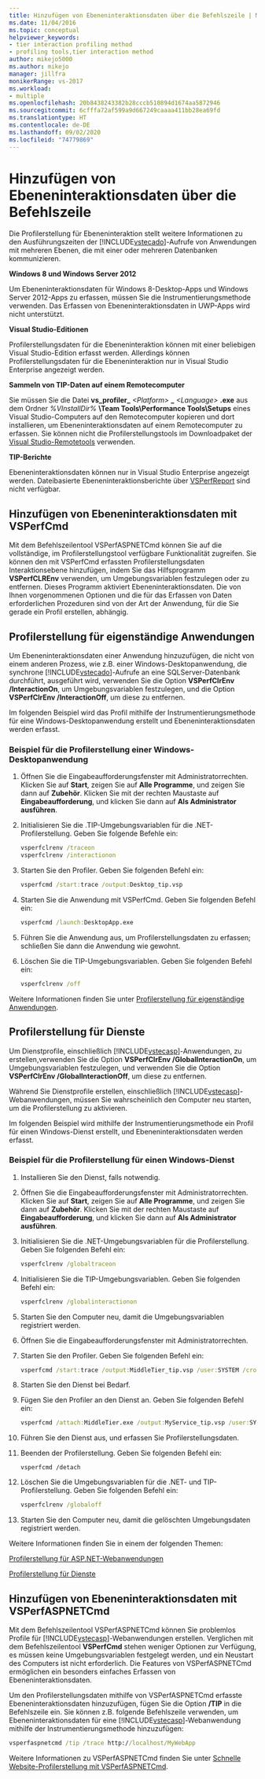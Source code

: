 ```yaml
---
title: Hinzufügen von Ebeneninteraktionsdaten über die Befehlszeile | Microsoft-Dokumentation
ms.date: 11/04/2016
ms.topic: conceptual
helpviewer_keywords:
- tier interaction profiling method
- profiling tools,tier interaction method
author: mikejo5000
ms.author: mikejo
manager: jillfra
monikerRange: vs-2017
ms.workload:
- multiple
ms.openlocfilehash: 20b8438243382b28cccb510894d1674aa5872946
ms.sourcegitcommit: 6cfffa72af599a9d667249caaaa411bb28ea69fd
ms.translationtype: HT
ms.contentlocale: de-DE
ms.lasthandoff: 09/02/2020
ms.locfileid: "74779869"
---
```

# <a name="add-tier-interaction-data-from-the-command-line"></a>Hinzufügen von Ebeneninteraktionsdaten über die Befehlszeile

Die Profilerstellung für Ebeneninteraktion stellt weitere Informationen zu den Ausführungszeiten der [!INCLUDE[vstecado](../data-tools/includes/vstecado_md.md)]-Aufrufe von Anwendungen mit mehreren Ebenen, die mit einer oder mehreren Datenbanken kommunizieren.

**Windows 8 und Windows Server 2012**

Um Ebeneninteraktionsdaten für Windows 8-Desktop-Apps und Windows Server 2012-Apps zu erfassen, müssen Sie die Instrumentierungsmethode verwenden. Das Erfassen von Ebeneninteraktionsdaten in UWP-Apps wird nicht unterstützt.

**Visual Studio-Editionen**

Profilerstellungsdaten für die Ebeneninteraktion können mit einer beliebigen Visual Studio-Edition erfasst werden. Allerdings können Profilerstellungsdaten für die Ebeneninteraktion nur in Visual Studio Enterprise angezeigt werden.

**Sammeln von TIP-Daten auf einem Remotecomputer**

Sie müssen Sie die Datei **vs_profiler\_** _\<Platform>_ **\_** _\<Language>_ **.exe** aus dem Ordner _%VInstallDir%_ **\Team Tools\Performance Tools\Setups** eines Visual Studio-Computers auf den Remotecomputer kopieren und dort installieren, um Ebeneninteraktionsdaten auf einem Remotecomputer zu erfassen. Sie können nicht die Profilerstellungstools im Downloadpaket der [Visual Studio-Remotetools](../debugger/remote-debugging.md) verwenden.

**TIP-Berichte**

Ebeneninteraktionsdaten können nur in Visual Studio Enterprise angezeigt werden. Dateibasierte Ebeneninteraktionsberichte über [VSPerfReport](../profiling/vsperfreport.md) sind nicht verfügbar.

## <a name="add-tier-interaction-data-with-vsperfcmd"></a>Hinzufügen von Ebeneninteraktionsdaten mit VSPerfCmd

Mit dem Befehlszeilentool VSPerfASPNETCmd können Sie auf die vollständige, im Profilerstellungstool verfügbare Funktionalität zugreifen. Sie können den mit VSPerfCmd erfassten Profilerstellungsdaten Interaktionsebene hinzufügen, indem Sie das Hilfsprogramm **VSPerfCLREnv** verwenden, um Umgebungsvariablen festzulegen oder zu entfernen. Dieses Programm aktiviert Ebeneninteraktionsdaten. Die von Ihnen vorgenommenen Optionen und die für das Erfassen von Daten erforderlichen Prozeduren sind von der Art der Anwendung, für die Sie gerade ein Profil erstellen, abhängig.

## <a name="profile-stand-alone-applications"></a>Profilerstellung für eigenständige Anwendungen

Um Ebeneninteraktionsdaten einer Anwendung hinzuzufügen, die nicht von einem anderen Prozess, wie z.B. einer Windows-Desktopanwendung, die synchrone [!INCLUDE[vstecado](../data-tools/includes/vstecado_md.md)]-Aufrufe an eine SQLServer-Datenbank durchführt, ausgeführt wird, verwenden Sie die Option **VSPerfClrEnv /InteractionOn**, um Umgebungsvariablen festzulegen, und die Option **VSPerfClrEnv /InteractionOff**, um diese zu entfernen.

Im folgenden Beispiel wird das Profil mithilfe der Instrumentierungsmethode für eine Windows-Desktopanwendung erstellt und Ebeneninteraktionsdaten werden erfasst.

### <a name="profile-a-windows-desktop-application-example"></a>Beispiel für die Profilerstellung einer Windows-Desktopanwendung

1. Öffnen Sie die Eingabeaufforderungsfenster mit Administratorrechten. Klicken Sie auf **Start**, zeigen Sie auf **Alle Programme**, und zeigen Sie dann auf **Zubehör**. Klicken Sie mit der rechten Maustaste auf **Eingabeaufforderung**, und klicken Sie dann auf **Als Administrator ausführen**.

2. Initialisieren Sie die .TIP-Umgebungsvariablen für die .NET-Profilerstellung. Geben Sie folgende Befehle ein:

    ```cmd
    vsperfclrenv /traceon
    vsperfclrenv /interactionon
    ```

3. Starten Sie den Profiler. Geben Sie folgenden Befehl ein:

    ```cmd
    vsperfcmd /start:trace /output:Desktop_tip.vsp
    ```

4. Starten Sie die Anwendung mit VSPerfCmd. Geben Sie folgenden Befehl ein:

    ```cmd
    vsperfcmd /launch:DesktopApp.exe
    ```

5. Führen Sie die Anwendung aus, um Profilerstellungsdaten zu erfassen; schließen Sie dann die Anwendung wie gewohnt.

6. Löschen Sie die TIP-Umgebungsvariablen. Geben Sie folgenden Befehl ein:

    ```cmd
    vsperfclrenv /off
    ```

Weitere Informationen finden Sie unter [Profilerstellung für eigenständige Anwendungen](../profiling/command-line-profiling-of-stand-alone-applications.md).

## <a name="profile-services"></a>Profilerstellung für Dienste

Um Dienstprofile, einschließlich [!INCLUDE[vstecasp](../code-quality/includes/vstecasp_md.md)]-Anwendungen, zu erstellen,verwenden Sie die Option **VSPerfClrEnv /GlobalInteractionOn**, um Umgebungsvariablen festzulegen, und verwenden Sie die Option **VSPerfClrEnv /GlobalInteractionOff**, um diese zu entfernen.

Während Sie Dienstprofile erstellen, einschließlich [!INCLUDE[vstecasp](../code-quality/includes/vstecasp_md.md)]-Webanwendungen, müssen Sie wahrscheinlich den Computer neu starten, um die Profilerstellung zu aktivieren.

Im folgenden Beispiel wird mithilfe der Instrumentierungsmethode ein Profil für einen Windows-Dienst erstellt, und Ebeneninteraktionsdaten werden erfasst.

### <a name="profile-a-windows-service-example"></a>Beispiel für die Profilerstellung für einen Windows-Dienst

1. Installieren Sie den Dienst, falls notwendig.

2. Öffnen Sie die Eingabeaufforderungsfenster mit Administratorrechten. Klicken Sie auf **Start**, zeigen Sie auf **Alle Programme**, und zeigen Sie dann auf **Zubehör**. Klicken Sie mit der rechten Maustaste auf **Eingabeaufforderung**, und klicken Sie dann auf **Als Administrator ausführen**.

3. Initialisieren Sie die .NET-Umgebungsvariablen für die Profilerstellung. Geben Sie folgenden Befehl ein:

    ```cmd
    vsperfclrenv /globaltraceon
    ```

4. Initialisieren Sie die TIP-Umgebungsvariablen. Geben Sie folgenden Befehl ein:

    ```cmd
    vsperfclrenv /globalinteractionon
    ```

5. Starten Sie den Computer neu, damit die Umgebungsvariablen registriert werden.

6. Öffnen Sie die Eingabeaufforderungsfenster mit Administratorrechten.

7. Starten Sie den Profiler. Geben Sie folgenden Befehl ein:

    ```cmd
    vsperfcmd /start:trace /output:MiddleTier_tip.vsp /user:SYSTEM /crosssession
    ```

8. Starten Sie den Dienst bei Bedarf.

9. Fügen Sie den Profiler an den Dienst an. Geben Sie folgenden Befehl ein:

    ```cmd
    vsperfcmd /attach:MiddleTier.exe /output:MyService_tip.vsp /user:SYSTEM /crosssession
    ```

10. Führen Sie den Dienst aus, und erfassen Sie Profilerstellungsdaten.

11. Beenden der Profilerstellung. Geben Sie folgenden Befehl ein:

     `vsperfcmd /detach`

12. Löschen Sie die Umgebungsvariablen für die .NET- und TIP-Profilerstellung. Geben Sie folgenden Befehl ein:

    ```cmd
    vsperfclrenv /globaloff
    ```

13. Starten Sie den Computer neu, damit die gelöschten Umgebungsdaten registriert werden.

Weitere Informationen finden Sie in einem der folgenden Themen:

[Profilerstellung für ASP.NET-Webanwendungen](../profiling/command-line-profiling-of-aspnet-web-applications.md)

[Profilerstellung für Dienste](../profiling/command-line-profiling-of-services.md)

## <a name="add-tier-interaction-data-with-vsperfaspnetcmd"></a>Hinzufügen von Ebeneninteraktionsdaten mit VSPerfASPNETCmd

Mit dem Befehlszeilentool VSPerfASPNETCmd können Sie problemlos Profile für [!INCLUDE[vstecasp](../code-quality/includes/vstecasp_md.md)]-Webanwendungen erstellen. Verglichen mit dem Befehlszeilentool **VSPerfCmd** stehen weniger Optionen zur Verfügung, es müssen keine Umgebungsvariablen festgelegt werden, und ein Neustart des Computers ist nicht erforderlich. Die Features von VSPerfASPNETCmd ermöglichen ein besonders einfaches Erfassen von Ebeneninteraktionsdaten.

Um den Profilerstellungsdaten mithilfe von VSPerfASPNETCmd erfasste Ebeneninteraktionsdaten hinzuzufügen, fügen Sie die Option **/TIP** in die Befehlszeile ein. Sie können z.B. folgende Befehlszeile verwenden, um Ebeneninteraktionsdaten für eine [!INCLUDE[vstecasp](../code-quality/includes/vstecasp_md.md)]-Webanwendung mithilfe der Instrumentierungsmethode hinzuzufügen:

```cmd
vsperfaspnetcmd /tip /trace http://localhost/MyWebApp
```

Weitere Informationen zu VSPerfASPNETCmd finden Sie unter [Schnelle Website-Profilerstellung mit VSPerfASPNETCmd](../profiling/rapid-web-site-profiling-with-vsperfaspnetcmd.md).
